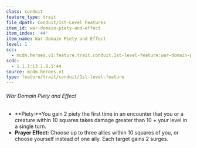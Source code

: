 ```yaml
---
class: conduit
feature_type: trait
file_dpath: Conduit/1st-Level Features
item_id: war-domain-piety-and-effect
item_index: '44'
item_name: War Domain Piety and Effect
level: 1
scc:
  - mcdm.heroes.v1:feature.trait.conduit.1st-level-feature:war-domain-piety-and-effect
scdc:
  - 1.1.1:13.1.8.1:44
source: mcdm.heroes.v1
type: feature/trait/conduit/1st-level-feature
---
```


###### War Domain Piety and Effect

- \*\*Piety:\*\*You gain 2 piety the first time in an encounter that you or a creature within 10 squares takes damage greater than 10 + your level in a single turn.
- **Prayer Effect:** Choose up to three allies within 10 squares of you, or choose yourself instead of one ally. Each target gains 2 surges.
